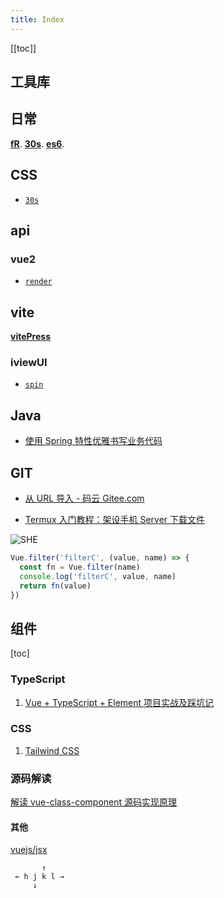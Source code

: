 ```yaml
---
title: Index
---
```


[[toc]]

## 工具库

## 日常

[**fR**](./kit/fR).
[**30s**](https://www.css88.com/30-seconds-of-code/#distinctvaluesofarray).
[**es6**](https://es6.ruanyifeng.com/#docs/reflect).
[](http://g.com:33/R)

## CSS

- [`30s`](http://caibaojian.com/30-seconds-of-css/#flexbox-centering)

## api

### vue2

- [`render`](https://cn.vuejs.org/v2/guide/render-function.html)

## vite

[**vitePress**](https://vitepress.vuejs.org/guide/getting-started.html)

### iviewUI

- [`spin`](https://www.iviewui.com/components/spin)

## Java

- [使用 Spring 特性优雅书写业务代码](https://juejin.cn/post/6922630429254270983)

## GIT

- [从 URL 导入 - 码云 Gitee.com](https://gitee.com/projects/import/url)

- [Termux 入门教程：架设手机 Server 下载文件](http://www.ruanyifeng.com/blog/2019/07/termux-tutorial.html)

<img src="http://g.com/vite.png" alt="SHE" />

```ts
Vue.filter('filterC', (value, name) => {
  const fn = Vue.filter(name)
  console.log('filterC', value, name)
  return fn(value)
})
```

## 组件

<e-test></e-test>




[toc]

### TypeScript
1. [Vue + TypeScript + Element 项目实战及踩坑记](https://zhuanlan.zhihu.com/p/60952007)


### CSS
1. [Tailwind CSS](https://www.tailwindcss.cn/#what-is-tailwind)


### 源码解读

[解读 vue-class-component 源码实现原理](https://juejin.im/post/5ea1a96c51882573672232a7)



#### 其他
[vuejs/jsx](https://github.com/vuejs/jsx#installation)



           ↑
     ← h j k l →
         ↓
